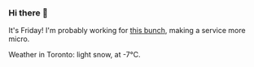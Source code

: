 ### Hi there :wave:

It's Friday! I'm probably working for [this bunch](https://github.com/kohofinancial), making a service more micro.

Weather in Toronto: light snow, at -7°C.
